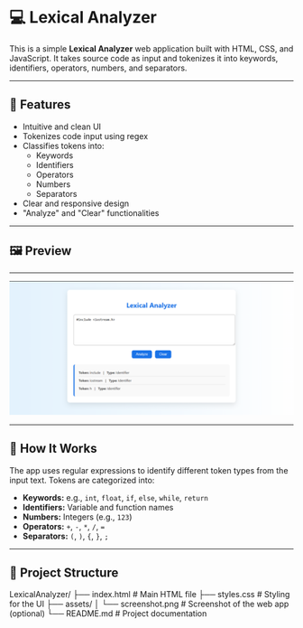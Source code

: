 # 💻 Lexical Analyzer

This is a simple **Lexical Analyzer** web application built with HTML, CSS, and JavaScript. It takes source code as input and tokenizes it into keywords, identifiers, operators, numbers, and separators.

---

## 🚀 Features

- Intuitive and clean UI
- Tokenizes code input using regex
- Classifies tokens into:
  - Keywords
  - Identifiers
  - Operators
  - Numbers
  - Separators
- Clear and responsive design
- "Analyze" and "Clear" functionalities

---

## 🖼️ Preview

---

![App Screenshot](./assets/screenshots.png)

---

## 🧠 How It Works

The app uses regular expressions to identify different token types from the input text. Tokens are categorized into:
- **Keywords:** e.g., `int`, `float`, `if`, `else`, `while`, `return`
- **Identifiers:** Variable and function names
- **Numbers:** Integers (e.g., `123`)
- **Operators:** `+`, `-`, `*`, `/`, `=`
- **Separators:** `(`, `)`, `{`, `}`, `;`

---

## 📁 Project Structure

LexicalAnalyzer/
├── index.html          # Main HTML file
├── styles.css          # Styling for the UI
├── assets/
│   └── screenshot.png  # Screenshot of the web app (optional)
└── README.md           # Project documentation

